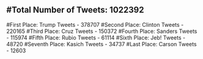 #Total Number of Tweets: 1022392 
---
#First Place: Trump Tweets - 378707
#Second Place: Clinton Tweets - 220165
#Third Place: Cruz Tweets - 150372
#Fourth Place: Sanders Tweets - 115974
#Fifth Place: Rubio Tweets - 61114
#Sixth Place: Jeb! Tweets - 48720
#Seventh Place: Kasich Tweets - 34737
#Last Place: Carson Tweets - 12603
